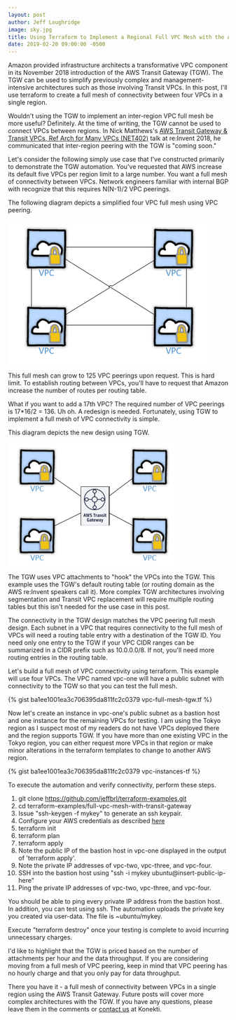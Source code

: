 ```yaml
---
layout: post
author: Jeff Loughridge
image: sky.jpg
title: Using Terraform to Implement a Regional Full VPC Mesh with the AWS Transit Gateway
date: 2019-02-20 09:00:00 -0500
---
```


Amazon provided infrastructure architects a transformative VPC component in its November 2018 introduction of the AWS Transit Gateway
(TGW). The TGW can be used to simplify previously complex and management-intensive architectures such as those involving Transit VPCs.
In this post, I'll use terraform to create a full mesh of connectivity between four VPCs in a single region.

Wouldn't using the TGW to implement an inter-region VPC full mesh be more useful? Definitely. At the time of writing, the TGW cannot
be used to connect VPCs between regions. In Nick Matthews's [AWS Transit Gateway & Transit VPCs, Ref Arch for Many VPCs 
(NET402)](https://youtu.be/ar6sLmJ45xs) talk at re:Invent 2018, he communicated that inter-region peering with the TGW is "coming 
soon."

Let's consider the following simply use case that I've constructed primarily to demonstrate the TGW automation. You've 
requested that AWS increase its default five VPCs per region limit to a large number. You want a full mesh of connectivity between 
VPCs. Network engineers familiar with internal BGP with recognize that this requires N(N-1)/2 VPC peerings.

The following diagram depicts a simplified four VPC full mesh using VPC peering.

![VPC Peering Full Mesh Diagram](/uploads/2019/02/20/vpc-peering-full-mesh.png "VPC Peering Full Mesh")

This full mesh can grow to 125 VPC peerings upon request. This is hard limit. To establish routing between VPCs, 
you'll have to request that Amazon increase the number of routes per routing table.

What if you want to add a 17th VPC? The required number of VPC peerings is 17*16/2 = 136. Uh oh. A redesign is needed. 
Fortunately, using TGW to implement a full mesh of VPC connectivity is simple.

This diagram depicts the new design using TGW.

![VPC Connectivity Full Mesh Using Transit Gateway Diagram](/uploads/2019/02/20/vpc-full-mesh-tgw.PNG
"Full VPC Connectivity Mesh using Transit Gateway")

The TGW uses VPC attachments to "hook" the VPCs into the TGW. This example uses the TGW's default routing table (or routing domain
as the AWS re:Invent speakers call it). More complex TGW architectures involving segmentation and Transit VPC replacement will
require multiple routing tables but this isn't needed for the use case in this post.

The connectivity in the TGW design matches the VPC peering full mesh design. Each subnet in a VPC that requires connectivity to 
the full mesh of VPCs will need a routing table entry with a destination of the TGW ID. You need only one entry to the TGW if
your VPC CIDR ranges can be summarized in a CIDR prefix such as 10.0.0.0/8. If not, you'll need more routing entries in the 
routing table.

Let's build a full mesh of VPC connectivity using terraform. This example will use four VPCs. The VPC named vpc-one will have a 
public subnet with connectivity to the TGW so that you can test the full mesh.

{% gist ba1ee1001ea3c706395da811fc2c0379 vpc-full-mesh-tgw.tf %}

Now let's create an instance in vpc-one's public subnet as a bastion host and one instance for the remaining VPCs for testing. I
am using the Tokyo region as I suspect most of my readers do not have VPCs deployed there and the region supports TGW. If you have
more than one existing VPC in the Tokyo region, you can either request more VPCs in that region or make minor alterations in
the terraform templates to change to another AWS region.

{% gist ba1ee1001ea3c706395da811fc2c0379 vpc-instances-tf %}

To execute the automation and verify connectivity, perform these steps.

1. git clone https://github.com/jeffbrl/terraform-examples.git
2. cd terraform-examples/full-vpc-mesh-with-transit-gateway
3. Issue "ssh-keygen -f mykey" to generate an ssh keypair.
4. Configure your AWS credentials as described [here](https://www.terraform.io/docs/providers/aws/)
5. terraform init
6. terraform plan
7. terraform apply
8. Note the public IP of the bastion host in vpc-one displayed in the output of 'terraform apply'.
9. Note the private IP addresses of vpc-two, vpc-three, and vpc-four.
10. SSH into the bastion host using "ssh -i mykey ubuntu@insert-public-ip-here"
11. Ping the private IP addresses of vpc-two, vpc-three, and vpc-four.

You should be able to ping every private IP address from the bastion host. In addition, you can test using ssh. The
automation uploads the private key you created via user-data. The file is ~ubuntu/mykey.

Execute "terraform destroy" once your testing is complete to avoid incurring unnecessary charges.

I'd like to highlight that the TGW is priced based on the number of attachments per hour and the data throughput. If you
are considering moving from a full mesh of VPC peering, keep in mind that VPC peering has no hourly charge and that you 
only pay for data throughput.

There you have it - a full mesh of connectivity between VPCs in a single region using the AWS Transit Gateway. 
Future posts will cover more complex architectures with the TGW. If you have any questions, please leave them in the 
comments or [contact us](https://konekti.us/#contact-us "Contact Us") at Konekti.

